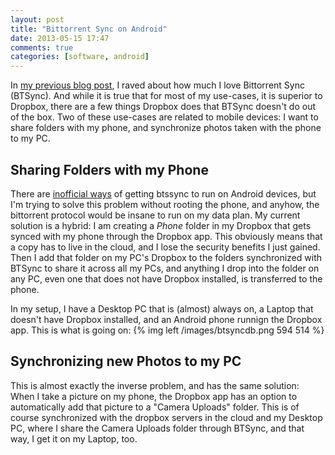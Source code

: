 ```yaml
---
layout: post
title: "Bittorrent Sync on Android"
date: 2013-05-15 17:47
comments: true
categories: [software, android]
---
```

In [my previous blog post](http://www.twigtechnology.com/blog/2013/05/14/i-heart-btsync/),
I raved about how much I love Bittorrent Sync (BTSync). And while it
is true that for most of my use-cases, it is superior to Dropbox,
there are a few things Dropbox does that BTSync doesn't do out of the
box. Two of these use-cases are related to mobile devices: I want to share
folders with my phone, and synchronize photos taken with the phone to my PC.

## Sharing Folders with my Phone

There are [inofficial ways](https://matt.bionicmessage.net/blog/2013/04/27/Running%20BitTorrent%20Sync%20on%20your%20(rooted)%20Android%20device)
of getting btssync to run on Android devices, but I'm trying to solve
this problem without rooting the phone, and anyhow, the bittorrent
protocol would be insane to run on my data plan. My current solution is
a hybrid: I am creating a *Phone* folder in my Dropbox that gets synced
with my phone through the Dropbox app. This obviously means that a copy
has to live in the cloud, and I lose the security benefits I just gained.
Then I add that folder on my PC's Dropbox to the folders synchronized
with BTSync to share it across all my PCs, and anything I drop into
the folder on any PC, even one that does not have Dropbox installed,
is transferred to the phone.

In my setup, I have a Desktop PC that is (almost) always on, a Laptop
that doesn't have Dropbox installed, and an Android phone runnign the
Dropbox app. This is what is going on:
{% img left /images/btsyncdb.png 594 514 %}

## Synchronizing new Photos to my PC

This is almost exactly the inverse problem, and has the same solution:
When I take a picture on my phone, the Dropbox app has an option to
automatically add that picture to a "Camera Uploads" folder. This is
of course synchronized with the dropbox servers in the cloud and my
Desktop PC, where I share the Camera Uploads folder through BTSync,
and that way, I get it on my Laptop, too.
